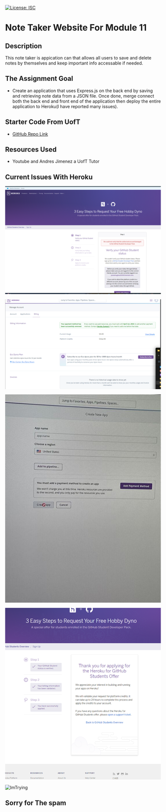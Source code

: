 [![License: ISC](https://img.shields.io/badge/License-ISC-blue.svg)](https://opensource.org/licenses/ISC)
# Note Taker Website For Module 11

## Description
This note taker is appication can that allows all users to save and delete notes by themselves and keep important info accessable if needed.

## The Assignment Goal
- Create an application that uses Express.js on the back end by saving and retrieving note data from a JSON file. Once done, merge connect both the back end and front end of the application then deploy the entire application to Heroku(I have reported many issues).

## Starter Code From UofT
 - [GitHub Repo Link](https://github.com/coding-boot-camp/miniature-eureka)

 ## Resources Used 
  - Youtube and Andres Jimenez a UofT Tutor

 ## Current Issues With Heroku 
 ![Error](https://github.com/Jameshughes2009/note-taker/blob/main/Images/Screenshot%202024-03-17%20134727.png?raw=true)

 ![Error2](https://github.com/Jameshughes2009/note-taker/blob/main/Images/Screenshot%202024-03-18%20195506.png?raw=true)

![Final Error](https://github.com/Jameshughes2009/note-taker/blob/main/Images/img_4864_720.jpg?raw=true)

![OneMore](https://github.com/Jameshughes2009/note-taker/blob/main/Images/Screenshot%202024-03-18%20200714.png?raw=true)

![ImTrying]()
## Sorry for The spam 